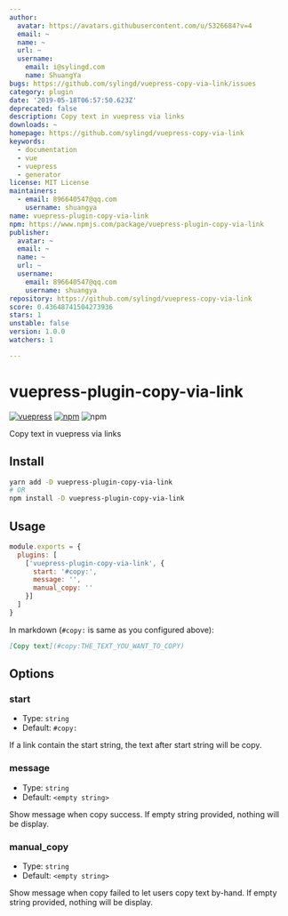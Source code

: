 ```yaml
---
author:
  avatar: https://avatars.githubusercontent.com/u/5326684?v=4
  email: ~
  name: ~
  url: ~
  username:
    email: i@sylingd.com
    name: ShuangYa
bugs: https://github.com/sylingd/vuepress-copy-via-link/issues
category: plugin
date: '2019-05-18T06:57:50.623Z'
deprecated: false
description: Copy text in vuepress via links
downloads: ~
homepage: https://github.com/sylingd/vuepress-copy-via-link
keywords:
  - documentation
  - vue
  - vuepress
  - generator
license: MIT License
maintainers:
  - email: 896640547@qq.com
    username: shuangya
name: vuepress-plugin-copy-via-link
npm: https://www.npmjs.com/package/vuepress-plugin-copy-via-link
publisher:
  avatar: ~
  email: ~
  name: ~
  url: ~
  username:
    email: 896640547@qq.com
    username: shuangya
repository: https://github.com/sylingd/vuepress-copy-via-link
score: 0.43648741504273936
stars: 1
unstable: false
version: 1.0.0
watchers: 1

---
```


# vuepress-plugin-copy-via-link

[![vuepress](https://img.shields.io/badge/vuepress-%3E%3D%201.0-brightgreen.svg)](https://v1.vuepress.vuejs.org/)
[![npm](https://img.shields.io/npm/v/vuepress-plugin-copy-via-link.svg)](https://www.npmjs.com/package/vuepress-plugin-copy-via-link)
![npm](https://img.shields.io/npm/dt/vuepress-plugin-copy-via-link.svg)

Copy text in vuepress via links

## Install

```bash
yarn add -D vuepress-plugin-copy-via-link
# OR
npm install -D vuepress-plugin-copy-via-link
```

## Usage

```javascript
module.exports = {
  plugins: [
    ['vuepress-plugin-copy-via-link', {
      start: '#copy:',
      message: '',
      manual_copy: ''
    }]
  ]
}
```

In markdown (`#copy:` is same as you configured above):

```markdown
[Copy text](#copy:THE_TEXT_YOU_WANT_TO_COPY)
```

## Options

### start

- Type: `string`
- Default: `#copy:`

If a link contain the start string, the text after start string will be copy.

### message

- Type: `string`
- Default: `<empty string>`

Show message when copy success. If empty string provided, nothing will be display.

### manual_copy

- Type: `string`
- Default: `<empty string>`

Show message when copy failed to let users copy text by-hand. If empty string provided, nothing will be display.
